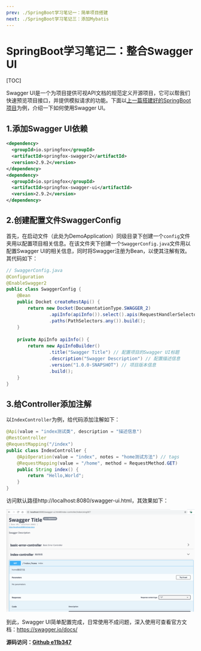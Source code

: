 ```yaml
---
prev: ./SpringBoot学习笔记一：简单项目搭建
next: ./SpringBoot学习笔记三：添加Mybatis
---
```

# SpringBoot学习笔记二：整合Swagger UI

[TOC]

Swagger UI是一个为项目提供可视API文档的规范定义开源项目，它可以帮我们快速预览项目接口，并提供模拟请求的功能。下面以[上一篇搭建好的SpringBoot项目](./SpringBoot学习笔记一：简单项目搭建)为例，介绍一下如何使用Swagger UI。

## 1.添加Swagger UI依赖

```xml
<dependency>
  <groupId>io.springfox</groupId>
  <artifactId>springfox-swagger2</artifactId>
  <version>2.9.2</version>
</dependency>
<dependency>
  <groupId>io.springfox</groupId>
  <artifactId>springfox-swagger-ui</artifactId>
  <version>2.9.2</version>
</dependency>
```

## 2.创建配置文件SwaggerConfig

首先，在启动文件（此处为DemoApplication）同级目录下创建一个`config`文件夹用以配置项目相关信息。在该文件夹下创建一个`SwaggerConfig.java`文件用以配置Swagger UI的相关信息，同时将Swagger注册为Bean，以使其注解有效。其代码如下：

```java
// SwaggerConfig.java
@Configuration
@EnableSwagger2
public class SwaggerConfig {
    @Bean
    public Docket createRestApi() {
        return new Docket(DocumentationType.SWAGGER_2)
                .apiInfo(apiInfo()).select().apis(RequestHandlerSelectors.any())
                .paths(PathSelectors.any()).build();
    }

    private ApiInfo apiInfo() {
        return new ApiInfoBuilder()
                .title("Swagger Title") // 配置项目的Swagger UI标题
                .description("Swagger Description") // 配置描述信息
                .version("1.0.0-SNAPSHOT") // 项目版本信息
                .build();
    }
}
```

## 3.给Controller添加注解

以`IndexController`为例，给代码添加注解如下：

```java
@Api(value = "index测试类", description = "描述信息")
@RestController
@RequestMapping("/index")
public class IndexController {
    @ApiOperation(value = "index", notes = "home测试方法") // tags
    @RequestMapping(value = "/home", method = RequestMethod.GET)
    public String index() {
        return "Hello,World";
    }
}
```

访问默认路径http://localhost:8080/swagger-ui.html，其效果如下：

![image-20200307074831885](../../blog/.vuepress/public/images/image-20200307074831885.png)

到此，Swagger UI简单配置完成，日常使用不成问题，深入使用可查看官方文档：https://swagger.io/docs/

**源码访问：[Github e11b347](https://github.com/xiaozheng243/SpringBoot/tree/e11b347)**